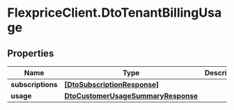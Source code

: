 # FlexpriceClient.DtoTenantBillingUsage

## Properties

Name | Type | Description | Notes
------------ | ------------- | ------------- | -------------
**subscriptions** | [**[DtoSubscriptionResponse]**](DtoSubscriptionResponse.md) |  | [optional] 
**usage** | [**DtoCustomerUsageSummaryResponse**](DtoCustomerUsageSummaryResponse.md) |  | [optional] 


